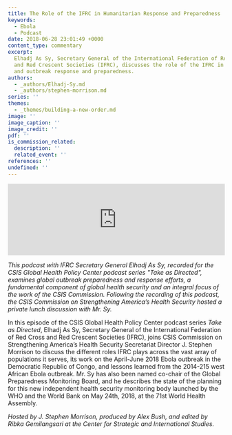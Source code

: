 ```yaml
---
title: The Role of the IFRC in Humanitarian Response and Preparedness
keywords:
  - Ebola
  - Podcast
date: 2018-06-28 23:01:49 +0000
content_type: commentary
excerpt:
  Elhadj As Sy, Secretary General of the International Federation of Red Cross
  and Red Crescent Societies (IFRC), discusses the role of the IFRC in humanitarian
  and outbreak response and preparedness.
authors:
  - _authors/Elhadj-Sy.md
  - _authors/stephen-morrison.md
series: ''
themes:
  - _themes/building-a-new-order.md
image: ''
image_caption: ''
image_credit: ''
pdf: ''
is_commission_related:
  description: ''
  related_event: ''
references: ''
undefined: ''
---
```


<iframe width="100%" height="166" scrolling="no" frameborder="no" allow="autoplay" src="https://w.soundcloud.com/player/?url=https%3A//api.soundcloud.com/tracks/464633901&color=%23ff5500&auto_play=false&hide_related=false&show_comments=true&show_user=true&show_reposts=false&show_teaser=true"></iframe>

_This podcast with IFRC Secretary General Elhadj As Sy, recorded for the CSIS Global Health Policy Center podcast series "Take as Directed", examines global outbreak preparedness and response efforts, a fundamental component of global health security and an integral focus of the work of the CSIS Commission. Following the recording of this podcast, the CSIS Commission on Strengthening America’s Health Security hosted a private lunch discussion with Mr. Sy._

In this episode of the CSIS Global Health Policy Center podcast series _Take as Directed_, Elhadj As Sy, Secretary General of the International Federation of Red Cross and Red Crescent Societies (IFRC), joins CSIS Commission on Strengthening America’s Health Security Secretariat Director J. Stephen Morrison to discuss the different roles IFRC plays across the vast array of populations it serves, its work on the April-June 2018 Ebola outbreak in the Democratic Republic of Congo, and lessons learned from the 2014-215 west African Ebola outbreak. Mr. Sy has also been named co-chair of the Global Preparedness Monitoring Board, and he describes the state of the planning for this new independent health security monitoring body launched by the WHO and the World Bank on May 24th, 2018, at the 71st World Health Assembly.

_Hosted by J. Stephen Morrison, produced by Alex Bush, and edited by Ribka Gemilangsari at the Center for Strategic and International Studies._

